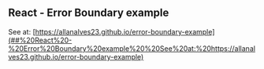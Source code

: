 ## React - Error Boundary example 
See at: [https://allanalves23.github.io/error-boundary-example](##%20React%20-%20Error%20Boundary%20example%20%20See%20at:%20https://allanalves23.github.io/error-boundary-example)